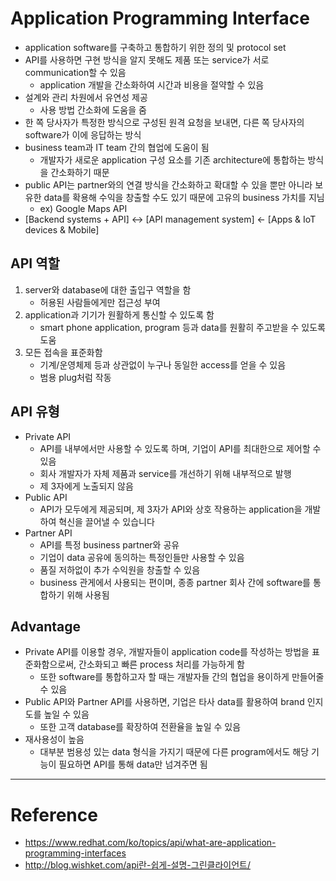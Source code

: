 # Application Programming Interface

- application software를 구축하고 통합하기 위한 정의 및 protocol set
- API를 사용하면 구현 방식을 알지 못해도 제품 또는 service가 서로 communication할 수 있음
    - application 개발을 간소화하여 시간과 비용을 절약할 수 있음
- 설계와 관리 차원에서 유연성 제공
    - 사용 방법 간소화에 도움을 줌
- 한 쪽 당사자가 특정한 방식으로 구성된 원격 요청을 보내면, 다른 쪽 당사자의 software가 이에 응답하는 방식
- business team과 IT team 간의 협업에 도움이 됨
    - 개발자가 새로운 application 구성 요소를 기존 architecture에 통합하는 방식을 간소화하기 때문
- public API는 partner와의 연결 방식을 간소화하고 확대할 수 있을 뿐만 아니라 보유한 data를 확용해 수익을 창출할 수도 있기 때문에 고유의 business 가치를 지님
    - ex) Google Maps API
- [Backend systems + API] <-> [API management system] <- [Apps & IoT devices & Mobile]

## API 역할

1. server와 database에 대한 출입구 역할을 함
    - 허용된 사람들에게만 접근성 부여
2. application과 기기가 원활하게 통신할 수 있도록 함
    - smart phone application, program 등과 data를 원활히 주고받을 수 있도록 도움
3. 모든 접속을 표준화함
    - 기계/운영체제 등과 상관없이 누구나 동일한 access를 얻을 수 있음
    - 범용 plug처럼 작동

## API 유형

- Private API
    - API를 내부에서만 사용할 수 있도록 하며, 기업이 API를 최대한으로 제어할 수 있음
    - 회사 개발자가 자체 제품과 service를 개선하기 위해 내부적으로 발행
    - 제 3자에게 노출되지 않음
- Public API
    - API가 모두에게 제공되며, 제 3자가 API와 상호 작용하는 application을 개발하여 혁신을 끌어낼 수 있습니다
- Partner API
    - API를 특정 business partner와 공유
    - 기업이 data 공유에 동의하는 특정인들만 사용할 수 있음
    - 품질 저하없이 추가 수익원을 창출할 수 있음
    - business 관게에서 사용되는 편이며, 종종 partner 회사 간에 software를 통합하기 위해 사용됨

## Advantage

- Private API를 이용할 경우, 개발자들이 application code를 작성하는 방법을 표준화함으로써, 간소화되고 빠른 process 처리를 가능하게 함
    - 또한 software를 통합하고자 할 때는 개발자들 간의 협업을 용이하게 만들어줄 수 있음
- Public API와 Partner API를 사용하면, 기업은 타사 data를 활용하여 brand 인지도를 높일 수 있음
    - 또한 고객 database를 확장하여 전환율을 높일 수 있음
- 재사용성이 높음
    - 대부분 범용성 있는 data 형식을 가지기 때문에 다른 program에서도 해당 기능이 필요하면 API를 통해 data만 넘겨주면 됨

---

# Reference

- https://www.redhat.com/ko/topics/api/what-are-application-programming-interfaces
- http://blog.wishket.com/api란-쉽게-설명-그린클라이언트/
